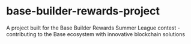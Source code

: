 # base-builder-rewards-project
A project built for the Base Builder Rewards Summer League contest - contributing to the Base ecosystem with innovative blockchain solutions
